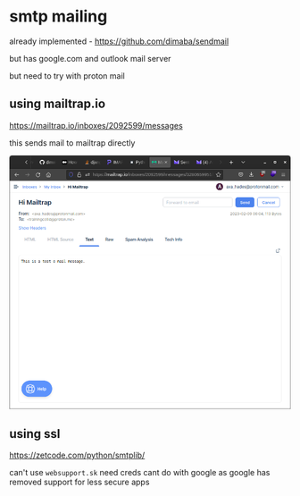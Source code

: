 # smtp mailing

already implemented - https://github.com/dimaba/sendmail

but has google.com and outlook mail server

but need to try with proton mail

## using mailtrap.io

https://mailtrap.io/inboxes/2092599/messages

this sends mail to mailtrap directly

![](2023-02-09-01-07-35.png)

## using ssl

https://zetcode.com/python/smtplib/

can't use `websupport.sk` need creds
cant do with google as google has  removed support for less secure apps









